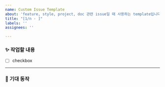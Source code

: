 ```yaml
---
name: Custom Issue Template
about: 'feature, style, project, doc 관련 issue일 때 사용하는 template입니다.  '
title: "[1/n - ]"
labels: ''
assignees: ''

---
```


### ✨ 작업할 내용

- [ ]  checkbox

---

### 🌈 기대 동작
